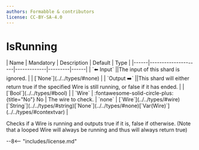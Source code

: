 ```yaml
---
authors: Formabble & contributors
license: CC-BY-SA-4.0
---
```



# IsRunning

<div class="sh-parameters" markdown="1">
| Name | Mandatory | Description | Default | Type |
|------|---------------------|-------------|---------|------|
| `⬅️ Input` ||The input of this shard is ignored. | | [`None`](../../types/#none) |
| `Output ➡️` ||This shard will either return true if the specified Wire is still running, or false if it has ended. | | [`Bool`](../../types/#bool) |
| `Wire` | :fontawesome-solid-circle-plus:{title="No"} No  | The wire to check. | `none` | [`Wire`](../../types/#wire)[`String`](../../types/#string)[`None`](../../types/#none)[`Var(Wire)`](../../types/#contextvar) |

</div>

Checks if a Wire is running and outputs true if it is, false if otherwise. (Note that a looped Wire will always be running and thus will always return true)

--8<-- "includes/license.md"

